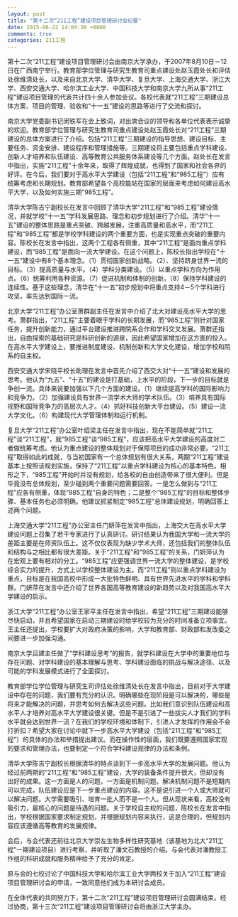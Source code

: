 ```yaml
---
layout: post
title: "第十二次“211工程”建设项目管理研讨会纪要"
date: 2015-06-22 14:04:38 +0800
comments: true
categories: 211工程
---
```


第十二次“211工程”建设项目管理研讨会由南京大学承办，于2007年8月10日－12日在广西南宁举行。教育部学位管理与研究生教育司重点建设处赵玉霞处长和评估处徐维清处长，以及来自北京大学、清华大学、复旦大学、上海交通大学、浙江大学、西安交通大学、哈尔滨工业大学、中国科技大学和南京大学九所从事“211工程”建设项目管理的代表共计四十余人参加会议。各校代表就“211工程”三期建设总体方案、项目的管理、验收和“十一五”建设的思路等进行了交流和探讨。

南京大学党委副书记闵铁军在会上致词，对出席会议的领导和各单位代表表示诚挚的欢迎。教育部学位管理与研究生教育司重点建设处赵玉霞处长对“211工程”三期建设的总体方案进行了介绍。包括“211工程”三期建设的指导思想、建设目标、主要任务、资金安排、建设程序和管理措施等。三期建设将主要包括重点学科建设、创新人才培养和队伍建设、高等教育公共服务体系建设等几个方面。赵处长在发言中指出，实施“211工程”十余年来，取得了辉煌成就，也得到了国家和社会各界的好评。在今后，我们要对于高水平大学建设（包括“211工程”和“985工程”）应有统筹考虑和长期规划。教育部希望各个高校能站在国家的层面来考虑如何建设高水平大学，以及如何实施三期“985工程”。

清华大学陈吉宁副校长在发言中回顾了清华大学“211工程”和“985工程”建设情况，并就学校“十一五”学科发展思路、理念和初步规划进行了介绍。清华“十一五”建设的整体思路是重点突破、跨越发展，注重高质量和高水平，而“211工程”和“985工程”都是学校学科建设的两个重要方面，也是实现重点突破的重要内容。陈校长在发言中指出，这两个工程各有侧重，其中“211工程”是面向重点学科建设，而“985工程”是面向一流大学建设。在这个问题上，陈校长指出学校在“十一五”建设中有8个基本理念。（1）贯彻国家创新战略。（2）、坚持跻身世界一流的目标。（3）提高质量与水平。（4）学科分类建设。（5）以重点学科方向为作用点。（6）统筹利用各种资源。（7）促进机制和体制的创新。（8）保持学科建设的连续性。基于这些理念，清华在“十一五”初步规划中将重点支持4－5个学科进行攻坚，率先达到国际一流。

北京大学“211工程”办公室萧群副主任在发言中介绍了北大对建设高水平大学的思考。萧群指出，“211工程”主要着眼于学科的长期发展，而“985工程”则针对国家任务，提升创新能力，通过平台建设推进跨院系合作和学科交叉发展。萧群还指出，自由探索的基础研究是科研创新的源泉，因此希望国家增加在这方面的投入。在高水平大学建设上，要推进制度建设、机制创新和大学文化建设，增加学校和院系的自主权。

西安交通大学宋晓平校长助理在发言中首先介绍了西交大对“十一五”建设和发展的思考。他认为“九五”、“十五”的建设是打基础，上水平的阶段，下一步的目标就是争创一流。具体来说要加强以下几个方面的建设。（1）继续提高学科的国际影响力和竞争力。（2）加强建设具有世界一流学术大师的学术队伍。（3）培养具有国际视野和国际竞争力的高层次人才。（4）抓好科技创新大平台建设。（5）建设一流大学文化。（6）构建现代大学管理体制和运行机制。

复旦大学“211工程”办公室叶绍梁主任在发言中指出，现在不能简单就“211工程”谈“211工程”，就“985工程”谈“985工程”，应该把高水平大学建设的高度对二者做统筹考虑。他认为重点建设的整体规划对于保障项目的成功非常必要。“211工程”取得如此的成就，与当初国家有一个总体规划有很大关系，两期“211工程”建设基本上按照该规划实施，保持了“211工程”以重点学科建设为核心的基本特色。相形之下，“985工程”开始时并没有规划，给各校的自由创造带来了很大便利。但是毕竟没有总体规划，至少碰到两个重要问题需要回答。一是怎么做到与“211工程”应各有侧重，体现“985工程”自身的特色；二是整个“985工程”的目标和整体步骤、基本任务也必须明确。他建议抓紧制定“985工程”总体建设规划，明确回答上述两个问题。

上海交通大学“211工程”办公室主任门妍萍在发言中指出，上海交大在高水平大学建设问题上召集了若干专家进行了认真研讨。研讨结果认为我国大学和一流大学的差距主要是在师资队伍上。这不仅仅表现为缺少学术大师，还包括我们的整体队伍和结构与之相比都有很大差距。关于“211工程”和“985工程”的关系，门妍萍认为在宏观上要有相对的分工。“985工程”应更强调世界一流大学的整体建设，是学校综合实力的提升，方式上以学校整体建设为主。而“211工程”则以重点学科建设为重点，目标是在我国高校中形成一大批特色鲜明、具有世界先进水平的学科和学科群。门妍萍在发言中还介绍了世界各国高等教育建设的新趋势以及对我国高水平大学建设的启示。

 浙江大学“211工程”办公室王家平主任在发言中指出，希望“211工程”三期建设能够尽快启动，并且希望国家在启动三期建设时给学校较为充分的时间准备立项事宜。王主任还提出，学校要扩大对政府决策的影响，大学和教育部、财政部和发改委之间要进一步加强沟通。

南京大学吕建主任做了“学科建设思考”的报告，就学科建设在大学中的重要地位与存在问题、对学科建设的基本理解与思考、学科建设面临的挑战与解决途径、以及可能的学科发展模式进行了全面探讨。

教育部学位学位管理与研究生司评估处徐维清处长在发言中指出，目前对于大学建设中存在的问题，我们要有充分的认识。明确哪些在现阶段是可以解决的，哪些是将来才能解决的问题，并思考如何去解决这些问题。比如我们意识到队伍建设和高水平人才培养对高水平大学建设很关键。但是不是引进了一些拔尖人才我们的学科水平就会达到世界一流？在我们的学校环境和体制下，引进人才发挥的作用会不会打折扣？希望大家在讨论中就下一步高水平大学建设（包括“211工程”和“985工程”）的具体的办法和举措提出建议。而在操作性的层面，我们既要遵照国家宏观的要求和管理办法，也要制定一个符合学科建设规律的办法和条例。

清华大学陈吉宁副校长根据清华的特点谈到下一步高水平大学的发展问题。他认为经过前两期的“211工程”和“985工程”建设，大学的装备条件提升很大，但却没有出好的成果。这一方面是人的问题，一方面是机制问题。解决机制问题不是短期内可以完成，队伍建设应是下一步重点建设的内容。这不是说引进一个人或大师就可以解决问题。大学需要吸引、培育一批人而不是一个人。但从现状来看，高校没有吸引力，最核心的问题是待遇的问题。关于学校自主权的问题，陈校长在发言中指出，学校根据国家要求制定规划，并根据规划内容来执行，这是合理的，但规划内容应该遵循高等教育的发展规律。

会后，与会代表还前往北京大学崇左生物多样性研究基地（该基地为北大“211工程”一期建设项目）进行考察，并听取了潘文石教授的介绍。与会代表对潘教授工作组的科研成就和服务精神给予了充分的肯定。


原与会的七校讨论了中国科技大学和哈尔滨工业大学两校关于加入“211工程”建设项目管理研讨会的申请，一致同意他们成为本研讨会成员。

在全体代表的共同努力下，第十二次“211工程”建设项目管理研讨会圆满结束。经过协商，第十三次“211工程”建设项目管理研讨会将由浙江大学主办。
